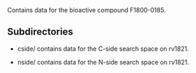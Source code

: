 Contains data for the bioactive compound F1800-0185.

## Subdirectories

- cside/ contains data for the C-side search space on rv1821.

- nside/ contains data for the N-side search space on rv1821.

